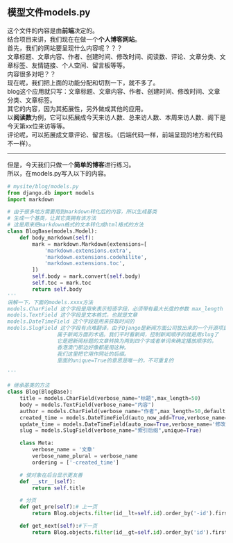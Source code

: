 ## 模型文件models.py     
这个文件的内容是由**前端**决定的。  
结合项目来讲，我们现在在做一个**个人博客网站**。  
首先，我们的网站要呈现什么内容呢？？？  
文章标题、文章内容、作者、创建时间、修改时间、阅读数、评论、文章分类、文章标签、友情链接、个人空间、留言板等等。  
内容很多对吧？？  
现在呢，我们把上面的功能分配和切割一下，就不多了。  
blog这个应用就只写：文章标题、文章内容、作者、创建时间、修改时间、文章分类、文章标签。  
其它的内容，因为其拓展性，另外做成其他的应用。  
以**阅读数**为例，它可以拓展成今天来访人数、总来访人数、本周来访人数、阁下是今天第xx位来访等等。  
评论呢，可以拓展成文章评论、留言板。（后端代码一样，前端呈现的地方和代码不一样）。  
***
但是，今天我们只做一个**简单的博客**进行练习。  
所以，在models.py写入以下的内容。   
```python
# mysite/blog/models.py
from django.db import models
import markdown

# 由于很多地方需要用到markdown转化后的内容，所以生成基类
# 生成一个基类，让其它类拥有该方法
# 这是用来把markdown格式的文本转化成html格式的方法
class BlogBase(models.Model):
    def body_markdown(self):
        mark = markdown.Markdown(extensions=[
            'markdown.extensions.extra',
            'markdown.extensions.codehilite',
            'markdown.extensions.toc',
        ])
        self.body = mark.convert(self.body)
        self.toc = mark.toc
        return self.body
'''
讲解一下，下面的models.xxxx方法
models.CharField 这个字段是用来表示短语字段，必须带有最大长度的参数 max_length
models.TextField 这个字段是文本格式，也就是文章
models.DateTimeField 这个字段是用来获取时间的
models.SlugField 这个字段有点难翻译，由于Django是新闻方面公司放出来的一个开源项目
                属于新闻方面的术语。我们平时看新闻，控制新闻顺序的就是用slug了
                它是把新闻标题的文章转换为两到四个字或者单词来确定播放顺序的。
                香港澳门那边好像都是用这种。
                我们这里把它用作网址的后缀。
                里面的unique=True的意思是唯一的，不可重复的

'''

# 继承基类的方法
class Blog(BlogBase):
    title = models.CharField(verbose_name="标题",max_length=50)
    body = models.TextField(verbose_name="内容")
    author = models.CharField(verbose_name="作者",max_length=50,default='sing')
    created_time = models.DateTimeField(auto_now_add=True,verbose_name='创建时间')
    update_time = models.DateTimeField(auto_now=True,verbose_name='修改时间')
    slug = models.SlugField(verbose_name="索引后缀",unique=True)

    class Meta:
        verbose_name = '文章'
        verbose_name_plural = verbose_name
        ordering = ['-created_time']

    # 使对象在后台显示更友善
    def __str__(self):
        return self.title

    # 分页
    def get_pre(self):# 上一页
        return Blog.objects.filter(id__lt=self.id).order_by('-id').first()

    def get_next(self):#下一页
        return Blog.objects.filter(id__gt=self.id).order_by('id').first()
```
